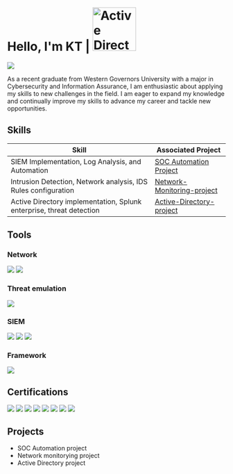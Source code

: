 # Hello, I'm KT  |   <img width="100" alt="Active Directory project Diagram" src="https://github.com/user-attachments/assets/efb15969-0c38-4b3f-997e-8b5c74ad1a5f">
                                

<a href="https://www.linkedin.com/in/kt-kim1"><img src="https://img.shields.io/badge/-LinkedIn-0072b1?&style=for-the-badge&logo=linkedin&logoColor=white" /></a>


As a recent graduate from Western Governors University with a major in Cybersecurity and Information Assurance, I am enthusiastic about applying my skills to new challenges in the field. I am eager to expand my knowledge and continually improve my skills to advance my career and tackle new opportunities.
 

## Skills


| Skill                                         | Associated Project         |
|-----------------------------------------------|----------------------------|
| SIEM Implementation, Log Analysis, and Automation          | <a href="https://github.com/baechuu1/Wazuh-SOAR-project">SOC Automation Project </a>|
| Intrusion Detection, Network analysis, IDS Rules configuration                      | <a href="https://github.com/baechuu1/Snort-Network-Monitoring-project">Network-Monitoring-project </a>|                     
| Active Directory implementation, Splunk enterprise, threat  detection          | <a href="https://github.com/baechuu1/Active-Directory-project">Active-Directory-project </a>|
## Tools


### Network
<div>
    <img src="https://img.shields.io/badge/-Wireshark-1679A7?&style=for-the-badge&logo=Wireshark&logoColor=white" />
    <img src="https://img.shields.io/badge/-Snort-FF6F00?&style=for-the-badge&logo=Snort&logoColor=white" />
</div>

### Threat emulation
<div>
    <img src="https://img.shields.io/badge/-Atomic%20Red%20Team-FF3B30?&style=for-the-badge&logo=Atomic%20Red%20Team&logoColor=white" />

</div>

### SIEM
<div>
    <img src="https://img.shields.io/badge/-Splunk-000000?&style=for-the-badge&logo=Splunk&logoColor=white" />
    <img src="https://img.shields.io/badge/-Elastic-005571?&style=for-the-badge&logo=Elastic&logoColor=white" />
    <img src="https://img.shields.io/badge/-Wazuh-007BFF?&style=for-the-badge&logo=wazuh&logoColor=white" />

</div>

### Framework
<div>
    <img src="https://img.shields.io/badge/-MITRE%20ATT%26CK-87CEEB?&style=for-the-badge&logo=mitre&logoColor=white" />

<div>
    
## Certifications
<div>
<img src="https://img.shields.io/badge/-Security%2B-FF0000?&style=for-the-badge&logo=CompTIA&logoColor=white" />
<img src="https://img.shields.io/badge/-Network%2B-007ACC?&style=for-the-badge&logo=CompTIA&logoColor=white" />
<img src="https://img.shields.io/badge/-A%2B-4D4D4D?&style=for-the-badge&logo=CompTIA&logoColor=white" />
<img src="https://img.shields.io/badge/-CySA%2B-FF0000?&style=for-the-badge&logo=CompTIA&logoColor=white" />
<img src="https://img.shields.io/badge/-PenTest%2B-FF0000?&style=for-the-badge&logo=CompTIA&logoColor=white" />
<img src="https://img.shields.io/badge/-Blue%20Team%20Level%201-0000FF?&style=for-the-badge&logoColor=white" />
<img src="https://img.shields.io/badge/-SSCP-00FF00?&style=for-the-badge&logoColor=white" />
<img src="https://img.shields.io/badge/-Linux%20Essentials-FF0000?&style=for-the-badge&logo=Linux&logoColor=white" />
</div>

## Projects
- SOC Automation project
- Network monitorying project
- Active Directory project
